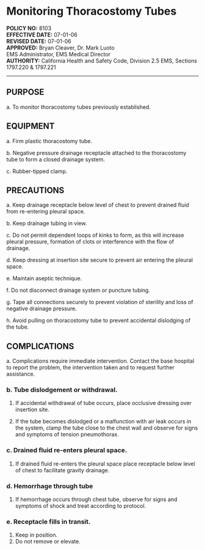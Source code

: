 # Monitoring Thoracostomy Tubes

**POLICY NO:** 8103  
**EFFECTIVE DATE:** 07-01-06  
**REVISED DATE:** 07-01-06  
**APPROVED:** Bryan Cleaver, Dr. Mark Luoto  
EMS Administrator, EMS Medical Director  
**AUTHORITY:** California Health and Safety Code, Division 2.5 EMS, Sections 1797.220 & 1797.221

---

## PURPOSE

a. To monitor thoracostomy tubes previously established.

## EQUIPMENT

a. Firm plastic thoracostomy tube.

b. Negative pressure drainage receptacle attached to the thoracostomy tube to form a closed drainage system.

c. Rubber-tipped clamp.

## PRECAUTIONS

a. Keep drainage receptacle below level of chest to prevent drained fluid from re-entering pleural space.

b. Keep drainage tubing in view.

c. Do not permit dependent loops of kinks to form, as this will increase pleural pressure, formation of clots or interference with the flow of drainage.

d. Keep dressing at insertion site secure to prevent air entering the pleural space.

e. Maintain aseptic technique.

f. Do not disconnect drainage system or puncture tubing.

g. Tape all connections securely to prevent violation of sterility and loss of negative drainage pressure.

h. Avoid pulling on thoracostomy tube to prevent accidental dislodging of the tube.

## COMPLICATIONS

a. Complications require immediate intervention. Contact the base hospital to report the problem, the intervention taken and to request further assistance.

### b. Tube dislodgement or withdrawal.

1. If accidental withdrawal of tube occurs, place occlusive dressing over insertion site.

2. If the tube becomes dislodged or a malfunction with air leak occurs in the system, clamp the tube close to the chest wall and observe for signs and symptoms of tension pneumothorax.

### c. Drained fluid re-enters pleural space.

1. If drained fluid re-enters the pleural space place receptacle below level of chest to facilitate gravity drainage.

### d. Hemorrhage through tube

1. If hemorrhage occurs through chest tube, observe for signs and symptoms of shock and treat according to protocol.

### e. Receptacle fills in transit.

1. Keep in position.
2. Do not remove or elevate.



